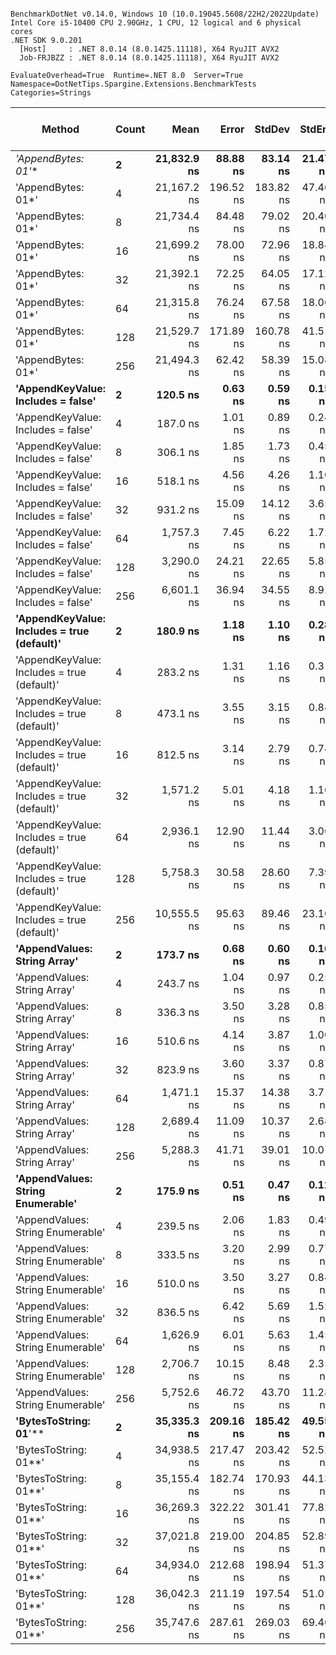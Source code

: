```

BenchmarkDotNet v0.14.0, Windows 10 (10.0.19045.5608/22H2/2022Update)
Intel Core i5-10400 CPU 2.90GHz, 1 CPU, 12 logical and 6 physical cores
.NET SDK 9.0.201
  [Host]     : .NET 8.0.14 (8.0.1425.11118), X64 RyuJIT AVX2
  Job-FRJBZZ : .NET 8.0.14 (8.0.1425.11118), X64 RyuJIT AVX2

EvaluateOverhead=True  Runtime=.NET 8.0  Server=True  
Namespace=DotNetTips.Spargine.Extensions.BenchmarkTests  Categories=Strings  

```
| Method                                      | Count | Mean        | Error     | StdDev    | StdErr   | Min         | Q1          | Median      | Q3          | Max         | Op/s        | CI99.9% Margin | Iterations | Kurtosis | MValue | Skewness | Rank | LogicalGroup | Baseline | Completed Work Items | Lock Contentions | Exceptions | Gen0   | Code Size | Gen1   | Allocated |
|-------------------------------------------- |------ |------------:|----------:|----------:|---------:|------------:|------------:|------------:|------------:|------------:|------------:|---------------:|-----------:|---------:|-------:|---------:|-----:|------------- |--------- |---------------------:|-----------------:|-----------:|-------:|----------:|-------:|----------:|
| **&#39;AppendBytes: 01*&#39;**                          | **2**     | **21,832.9 ns** |  **88.88 ns** |  **83.14 ns** | **21.47 ns** | **21,738.4 ns** | **21,765.7 ns** | **21,816.0 ns** | **21,867.2 ns** | **21,984.5 ns** |    **45,802.4** |     **-3.2335 ns** |      **15.00** |    **1.834** |  **2.000** |   **0.5485** |   **23** | *****            | **No**       |                    **-** |                **-** |          **-** | **0.4883** |     **818 B** |      **-** |   **45736 B** |
| &#39;AppendBytes: 01*&#39;                          | 4     | 21,167.2 ns | 196.52 ns | 183.82 ns | 47.46 ns | 20,892.7 ns | 21,037.3 ns | 21,150.7 ns | 21,261.8 ns | 21,530.4 ns |    47,243.0 |    -16.2313 ns |      15.00 |    2.149 |  2.000 |   0.3998 |   23 | *            | No       |                    - |                - |          - | 0.4883 |     818 B |      - |   45736 B |
| &#39;AppendBytes: 01*&#39;                          | 8     | 21,734.4 ns |  84.48 ns |  79.02 ns | 20.40 ns | 21,578.8 ns | 21,671.9 ns | 21,733.0 ns | 21,794.8 ns | 21,848.0 ns |    46,010.1 |     -2.7020 ns |      15.00 |    1.875 |  2.000 |  -0.1163 |   23 | *            | No       |                    - |                - |          - | 0.4883 |     818 B |      - |   45736 B |
| &#39;AppendBytes: 01*&#39;                          | 16    | 21,699.2 ns |  78.00 ns |  72.96 ns | 18.84 ns | 21,533.7 ns | 21,658.2 ns | 21,708.5 ns | 21,750.6 ns | 21,798.0 ns |    46,084.6 |     -1.9193 ns |      15.00 |    2.456 |  2.000 |  -0.6133 |   23 | *            | No       |                    - |                - |          - | 0.4883 |     802 B |      - |   45736 B |
| &#39;AppendBytes: 01*&#39;                          | 32    | 21,392.1 ns |  72.25 ns |  64.05 ns | 17.12 ns | 21,291.8 ns | 21,348.9 ns | 21,381.7 ns | 21,416.7 ns | 21,519.4 ns |    46,746.3 |     -1.5585 ns |      14.00 |    2.309 |  2.000 |   0.5526 |   23 | *            | No       |                    - |                - |          - | 0.4883 |     818 B |      - |   45736 B |
| &#39;AppendBytes: 01*&#39;                          | 64    | 21,315.8 ns |  76.24 ns |  67.58 ns | 18.06 ns | 21,186.7 ns | 21,273.2 ns | 21,323.9 ns | 21,354.6 ns | 21,414.4 ns |    46,913.7 |     -2.0309 ns |      14.00 |    1.959 |  2.000 |  -0.3603 |   23 | *            | No       |                    - |                - |          - | 0.4883 |     818 B |      - |   45736 B |
| &#39;AppendBytes: 01*&#39;                          | 128   | 21,529.7 ns | 171.89 ns | 160.78 ns | 41.51 ns | 21,221.9 ns | 21,448.6 ns | 21,527.1 ns | 21,630.5 ns | 21,834.6 ns |    46,447.4 |    -13.2570 ns |      15.00 |    2.347 |  2.000 |   0.0831 |   23 | *            | No       |                    - |                - |          - | 0.4883 |     802 B |      - |   45736 B |
| &#39;AppendBytes: 01*&#39;                          | 256   | 21,494.3 ns |  62.42 ns |  58.39 ns | 15.08 ns | 21,406.5 ns | 21,443.1 ns | 21,497.6 ns | 21,543.6 ns | 21,573.9 ns |    46,523.9 |     -0.0376 ns |      15.00 |    1.394 |  2.000 |  -0.2083 |   23 | *            | No       |                    - |                - |          - | 0.4883 |     818 B |      - |   45736 B |
| **&#39;AppendKeyValue: Includes = false&#39;**          | **2**     |    **120.5 ns** |   **0.63 ns** |   **0.59 ns** |  **0.15 ns** |    **119.8 ns** |    **120.1 ns** |    **120.5 ns** |    **121.0 ns** |    **121.6 ns** | **8,295,956.1** |      **7.4243 ns** |      **15.00** |    **1.686** |  **2.000** |   **0.4536** |    **1** | *****            | **No**       |                    **-** |                **-** |          **-** | **0.0052** |   **1,561 B** |      **-** |     **496 B** |
| &#39;AppendKeyValue: Includes = false&#39;          | 4     |    187.0 ns |   1.01 ns |   0.89 ns |  0.24 ns |    185.4 ns |    186.6 ns |    186.8 ns |    187.4 ns |    188.6 ns | 5,348,588.2 |      6.8805 ns |      14.00 |    2.314 |  2.000 |   0.1871 |    3 | *            | No       |                    - |                - |          - | 0.0088 |   1,555 B |      - |     816 B |
| &#39;AppendKeyValue: Includes = false&#39;          | 8     |    306.1 ns |   1.85 ns |   1.73 ns |  0.45 ns |    303.4 ns |    304.8 ns |    305.7 ns |    306.9 ns |    309.7 ns | 3,267,149.6 |      7.2770 ns |      15.00 |    2.166 |  2.000 |   0.3658 |    6 | *            | No       |                    - |                - |          - | 0.0148 |   1,590 B |      - |    1392 B |
| &#39;AppendKeyValue: Includes = false&#39;          | 16    |    518.1 ns |   4.56 ns |   4.26 ns |  1.10 ns |    509.0 ns |    516.5 ns |    518.9 ns |    520.9 ns |    524.0 ns | 1,930,246.4 |      6.9498 ns |      15.00 |    2.339 |  2.000 |  -0.6537 |    9 | *            | No       |                    - |                - |          - | 0.0267 |   1,603 B |      - |    2472 B |
| &#39;AppendKeyValue: Includes = false&#39;          | 32    |    931.2 ns |  15.09 ns |  14.12 ns |  3.65 ns |    916.6 ns |    920.8 ns |    924.9 ns |    943.2 ns |    958.3 ns | 1,073,862.3 |      5.6773 ns |      15.00 |    1.775 |  2.000 |   0.6621 |   11 | *            | No       |                    - |                - |          - | 0.0496 |   1,590 B |      - |    4560 B |
| &#39;AppendKeyValue: Includes = false&#39;          | 64    |  1,757.3 ns |   7.45 ns |   6.22 ns |  1.72 ns |  1,748.6 ns |  1,754.0 ns |  1,756.8 ns |  1,761.3 ns |  1,770.3 ns |   569,065.7 |      5.6377 ns |      13.00 |    2.305 |  2.000 |   0.3160 |   15 | *            | No       |                    - |                - |          - | 0.0935 |   1,590 B |      - |    8664 B |
| &#39;AppendKeyValue: Includes = false&#39;          | 128   |  3,290.0 ns |  24.21 ns |  22.65 ns |  5.85 ns |  3,261.0 ns |  3,276.0 ns |  3,279.9 ns |  3,308.7 ns |  3,328.6 ns |   303,947.4 |      4.5759 ns |      15.00 |    1.644 |  2.000 |   0.5324 |   18 | *            | No       |                    - |                - |          - | 0.1831 |   1,590 B |      - |   16800 B |
| &#39;AppendKeyValue: Includes = false&#39;          | 256   |  6,601.1 ns |  36.94 ns |  34.55 ns |  8.92 ns |  6,539.7 ns |  6,579.6 ns |  6,603.8 ns |  6,618.9 ns |  6,677.2 ns |   151,489.3 |      3.0397 ns |      15.00 |    2.545 |  2.000 |   0.2939 |   21 | *            | No       |                    - |                - |          - | 0.3662 |   1,596 B | 0.0076 |   33000 B |
| **&#39;AppendKeyValue: Includes = true (default)&#39;** | **2**     |    **180.9 ns** |   **1.18 ns** |   **1.10 ns** |  **0.28 ns** |    **178.6 ns** |    **180.3 ns** |    **181.2 ns** |    **181.7 ns** |    **182.5 ns** | **5,528,165.1** |      **7.3576 ns** |      **15.00** |    **2.165** |  **2.000** |  **-0.4213** |    **2** | *****            | **No**       |                    **-** |                **-** |          **-** | **0.0076** |   **2,704 B** |      **-** |     **712 B** |
| &#39;AppendKeyValue: Includes = true (default)&#39; | 4     |    283.2 ns |   1.31 ns |   1.16 ns |  0.31 ns |    281.2 ns |    282.6 ns |    282.9 ns |    283.7 ns |    285.4 ns | 3,531,302.0 |      6.8451 ns |      14.00 |    2.279 |  2.000 |   0.4097 |    5 | *            | No       |                    - |                - |          - | 0.0124 |   2,717 B |      - |    1176 B |
| &#39;AppendKeyValue: Includes = true (default)&#39; | 8     |    473.1 ns |   3.55 ns |   3.15 ns |  0.84 ns |    469.0 ns |    470.6 ns |    472.4 ns |    474.7 ns |    480.0 ns | 2,113,935.0 |      6.5794 ns |      14.00 |    2.367 |  2.000 |   0.5651 |    8 | *            | No       |                    - |                - |          - | 0.0219 |   2,732 B |      - |    2040 B |
| &#39;AppendKeyValue: Includes = true (default)&#39; | 16    |    812.5 ns |   3.14 ns |   2.79 ns |  0.74 ns |    806.3 ns |    811.2 ns |    811.8 ns |    814.5 ns |    817.0 ns | 1,230,836.6 |      6.6278 ns |      14.00 |    2.578 |  2.000 |  -0.2747 |   10 | *            | No       |                    - |                - |          - | 0.0401 |   2,732 B |      - |    3696 B |
| &#39;AppendKeyValue: Includes = true (default)&#39; | 32    |  1,571.2 ns |   5.01 ns |   4.18 ns |  1.16 ns |  1,560.6 ns |  1,568.8 ns |  1,570.8 ns |  1,574.0 ns |  1,576.9 ns |   636,474.1 |      5.9197 ns |      13.00 |    3.511 |  2.000 |  -0.9293 |   13 | *            | No       |                    - |                - |          - | 0.0744 |   2,732 B |      - |    6936 B |
| &#39;AppendKeyValue: Includes = true (default)&#39; | 64    |  2,936.1 ns |  12.90 ns |  11.44 ns |  3.06 ns |  2,911.7 ns |  2,928.3 ns |  2,939.2 ns |  2,944.0 ns |  2,950.6 ns |   340,582.7 |      5.4717 ns |      14.00 |    2.195 |  2.000 |  -0.5662 |   17 | *            | No       |                    - |                - |          - | 0.1450 |   2,726 B |      - |   13344 B |
| &#39;AppendKeyValue: Includes = true (default)&#39; | 128   |  5,758.3 ns |  30.58 ns |  28.60 ns |  7.39 ns |  5,703.8 ns |  5,743.1 ns |  5,760.9 ns |  5,770.4 ns |  5,803.6 ns |   173,661.0 |      3.8074 ns |      15.00 |    2.093 |  2.000 |  -0.2474 |   20 | *            | No       |                    - |                - |          - | 0.2899 |   2,732 B |      - |   26088 B |
| &#39;AppendKeyValue: Includes = true (default)&#39; | 256   | 10,555.5 ns |  95.63 ns |  89.46 ns | 23.10 ns | 10,418.6 ns | 10,495.8 ns | 10,535.9 ns | 10,627.9 ns | 10,710.8 ns |    94,737.2 |     -4.0486 ns |      15.00 |    1.685 |  2.000 |   0.0494 |   22 | *            | No       |                    - |                - |          - | 0.5646 |   2,758 B | 0.0305 |   51120 B |
| **&#39;AppendValues: String Array&#39;**                | **2**     |    **173.7 ns** |   **0.68 ns** |   **0.60 ns** |  **0.16 ns** |    **172.9 ns** |    **173.2 ns** |    **173.9 ns** |    **174.2 ns** |    **174.7 ns** | **5,756,122.8** |      **6.9193 ns** |      **14.00** |    **1.371** |  **2.000** |  **-0.0930** |    **2** | *****            | **No**       |                    **-** |                **-** |          **-** | **0.0064** |   **1,110 B** |      **-** |     **600 B** |
| &#39;AppendValues: String Array&#39;                | 4     |    243.7 ns |   1.04 ns |   0.97 ns |  0.25 ns |    241.8 ns |    243.1 ns |    243.6 ns |    244.5 ns |    245.3 ns | 4,103,201.7 |      7.3744 ns |      15.00 |    2.033 |  2.000 |  -0.1245 |    4 | *            | No       |                    - |                - |          - | 0.0091 |   1,108 B |      - |     872 B |
| &#39;AppendValues: String Array&#39;                | 8     |    336.3 ns |   3.50 ns |   3.28 ns |  0.85 ns |    330.3 ns |    333.4 ns |    338.0 ns |    338.8 ns |    340.2 ns | 2,973,580.0 |      7.0771 ns |      15.00 |    1.452 |  2.000 |  -0.4196 |    7 | *            | No       |                    - |                - |          - | 0.0143 |   1,108 B |      - |    1336 B |
| &#39;AppendValues: String Array&#39;                | 16    |    510.6 ns |   4.14 ns |   3.87 ns |  1.00 ns |    504.5 ns |    508.6 ns |    509.9 ns |    513.4 ns |    518.0 ns | 1,958,311.9 |      6.9998 ns |      15.00 |    2.027 |  2.000 |   0.3146 |    9 | *            | No       |                    - |                - |          - | 0.0238 |   1,110 B |      - |    2192 B |
| &#39;AppendValues: String Array&#39;                | 32    |    823.9 ns |   3.60 ns |   3.37 ns |  0.87 ns |    817.4 ns |    821.5 ns |    823.5 ns |    826.1 ns |    831.2 ns | 1,213,775.8 |      7.0653 ns |      15.00 |    2.568 |  2.000 |   0.2226 |   10 | *            | No       |                    - |                - |          - | 0.0410 |   1,108 B |      - |    3832 B |
| &#39;AppendValues: String Array&#39;                | 64    |  1,471.1 ns |  15.37 ns |  14.38 ns |  3.71 ns |  1,454.4 ns |  1,461.7 ns |  1,466.3 ns |  1,478.1 ns |  1,500.1 ns |   679,771.4 |      5.6434 ns |      15.00 |    2.165 |  2.000 |   0.7391 |   12 | *            | No       |                    - |                - |          - | 0.0763 |   1,110 B |      - |    7040 B |
| &#39;AppendValues: String Array&#39;                | 128   |  2,689.4 ns |  11.09 ns |  10.37 ns |  2.68 ns |  2,670.9 ns |  2,684.7 ns |  2,691.0 ns |  2,695.1 ns |  2,706.2 ns |   371,831.3 |      6.1611 ns |      15.00 |    2.037 |  2.000 |  -0.1820 |   16 | *            | No       |                    - |                - |          - | 0.1450 |   1,120 B |      - |   13384 B |
| &#39;AppendValues: String Array&#39;                | 256   |  5,288.3 ns |  41.71 ns |  39.01 ns | 10.07 ns |  5,238.4 ns |  5,254.9 ns |  5,271.2 ns |  5,322.9 ns |  5,357.0 ns |   189,098.1 |      2.4633 ns |      15.00 |    1.503 |  2.000 |   0.4079 |   19 | *            | No       |                    - |                - |          - | 0.2899 |   1,116 B |      - |   26000 B |
| **&#39;AppendValues: String Enumerable&#39;**           | **2**     |    **175.9 ns** |   **0.51 ns** |   **0.47 ns** |  **0.12 ns** |    **174.9 ns** |    **175.8 ns** |    **176.0 ns** |    **176.2 ns** |    **176.9 ns** | **5,683,520.7** |      **7.4390 ns** |      **15.00** |    **3.143** |  **2.000** |  **-0.3687** |    **2** | *****            | **No**       |                    **-** |                **-** |          **-** | **0.0064** |   **1,107 B** |      **-** |     **600 B** |
| &#39;AppendValues: String Enumerable&#39;           | 4     |    239.5 ns |   2.06 ns |   1.83 ns |  0.49 ns |    236.6 ns |    238.5 ns |    239.5 ns |    240.6 ns |    242.6 ns | 4,175,642.2 |      6.7558 ns |      14.00 |    1.947 |  2.000 |   0.0326 |    4 | *            | No       |                    - |                - |          - | 0.0091 |   1,097 B |      - |     872 B |
| &#39;AppendValues: String Enumerable&#39;           | 8     |    333.5 ns |   3.20 ns |   2.99 ns |  0.77 ns |    328.2 ns |    331.1 ns |    334.5 ns |    335.4 ns |    337.9 ns | 2,998,910.3 |      7.1141 ns |      15.00 |    1.597 |  2.000 |  -0.1067 |    7 | *            | No       |                    - |                - |          - | 0.0143 |   1,099 B |      - |    1336 B |
| &#39;AppendValues: String Enumerable&#39;           | 16    |    510.0 ns |   3.50 ns |   3.27 ns |  0.84 ns |    504.9 ns |    507.4 ns |    511.0 ns |    512.5 ns |    514.9 ns | 1,960,774.1 |      7.0778 ns |      15.00 |    1.533 |  2.000 |  -0.1579 |    9 | *            | No       |                    - |                - |          - | 0.0238 |   1,101 B |      - |    2192 B |
| &#39;AppendValues: String Enumerable&#39;           | 32    |    836.5 ns |   6.42 ns |   5.69 ns |  1.52 ns |    825.9 ns |    832.7 ns |    837.7 ns |    838.9 ns |    845.9 ns | 1,195,423.8 |      6.2390 ns |      14.00 |    2.082 |  2.000 |  -0.0417 |   10 | *            | No       |                    - |                - |          - | 0.0410 |   1,099 B |      - |    3832 B |
| &#39;AppendValues: String Enumerable&#39;           | 64    |  1,626.9 ns |   6.01 ns |   5.63 ns |  1.45 ns |  1,616.5 ns |  1,623.2 ns |  1,626.1 ns |  1,631.1 ns |  1,637.7 ns |   614,666.3 |      6.7737 ns |      15.00 |    2.181 |  2.000 |   0.2050 |   14 | *            | No       |                    - |                - |          - | 0.0763 |   1,105 B |      - |    7040 B |
| &#39;AppendValues: String Enumerable&#39;           | 128   |  2,706.7 ns |  10.15 ns |   8.48 ns |  2.35 ns |  2,693.7 ns |  2,701.1 ns |  2,704.3 ns |  2,710.7 ns |  2,719.9 ns |   369,456.8 |      5.3246 ns |      13.00 |    1.745 |  2.000 |   0.2804 |   16 | *            | No       |                    - |                - |          - | 0.1450 |   1,097 B |      - |   13384 B |
| &#39;AppendValues: String Enumerable&#39;           | 256   |  5,752.6 ns |  46.72 ns |  43.70 ns | 11.28 ns |  5,685.9 ns |  5,716.6 ns |  5,746.8 ns |  5,781.8 ns |  5,824.5 ns |   173,834.0 |      1.8582 ns |      15.00 |    1.628 |  2.000 |   0.2993 |   20 | *            | No       |                    - |                - |          - | 0.2899 |   1,097 B |      - |   26000 B |
| **&#39;BytesToString: 01**&#39;**                       | **2**     | **35,335.3 ns** | **209.16 ns** | **185.42 ns** | **49.55 ns** | **34,962.9 ns** | **35,213.4 ns** | **35,335.8 ns** | **35,474.1 ns** | **35,672.4 ns** |    **28,300.3** |    **-17.7771 ns** |      **14.00** |    **2.280** |  **2.000** |  **-0.1202** |   **24** | *****            | **No**       |                    **-** |                **-** |          **-** | **0.3052** |     **827 B** |      **-** |   **28696 B** |
| &#39;BytesToString: 01**&#39;                       | 4     | 34,938.5 ns | 217.47 ns | 203.42 ns | 52.52 ns | 34,695.1 ns | 34,794.8 ns | 34,838.5 ns | 35,119.2 ns | 35,296.9 ns |    28,621.7 |    -18.7620 ns |      15.00 |    1.669 |  2.000 |   0.6577 |   24 | *            | No       |                    - |                - |          - | 0.3052 |     827 B |      - |   28696 B |
| &#39;BytesToString: 01**&#39;                       | 8     | 35,155.4 ns | 182.74 ns | 170.93 ns | 44.13 ns | 34,809.1 ns | 35,127.2 ns | 35,168.5 ns | 35,272.4 ns | 35,377.0 ns |    28,445.1 |    -14.5671 ns |      15.00 |    2.583 |  2.000 |  -0.7916 |   24 | *            | No       |                    - |                - |          - | 0.3052 |     827 B |      - |   28696 B |
| &#39;BytesToString: 01**&#39;                       | 16    | 36,269.3 ns | 322.22 ns | 301.41 ns | 77.82 ns | 35,750.0 ns | 36,075.8 ns | 36,292.1 ns | 36,425.5 ns | 36,860.6 ns |    27,571.5 |    -31.4116 ns |      15.00 |    2.192 |  2.000 |   0.0304 |   24 | *            | No       |                    - |                - |          - | 0.3052 |     827 B |      - |   28696 B |
| &#39;BytesToString: 01**&#39;                       | 32    | 37,021.8 ns | 219.00 ns | 204.85 ns | 52.89 ns | 36,634.0 ns | 36,912.4 ns | 37,006.1 ns | 37,204.2 ns | 37,314.0 ns |    27,011.1 |    -18.9463 ns |      15.00 |    1.884 |  2.000 |  -0.2602 |   24 | *            | No       |                    - |                - |          - | 0.3052 |     827 B |      - |   28696 B |
| &#39;BytesToString: 01**&#39;                       | 64    | 34,934.0 ns | 212.68 ns | 198.94 ns | 51.37 ns | 34,585.3 ns | 34,813.6 ns | 34,843.7 ns | 35,082.6 ns | 35,253.2 ns |    28,625.4 |    -18.1828 ns |      15.00 |    1.926 |  2.000 |   0.3628 |   24 | *            | No       |                    - |                - |          - | 0.3052 |     827 B |      - |   28696 B |
| &#39;BytesToString: 01**&#39;                       | 128   | 36,042.3 ns | 211.19 ns | 197.54 ns | 51.01 ns | 35,826.6 ns | 35,858.5 ns | 35,968.5 ns | 36,168.8 ns | 36,394.0 ns |    27,745.2 |    -18.0027 ns |      15.00 |    1.578 |  2.000 |   0.3949 |   24 | *            | No       |                    - |                - |          - | 0.3052 |     827 B |      - |   28696 B |
| &#39;BytesToString: 01**&#39;                       | 256   | 35,747.6 ns | 287.61 ns | 269.03 ns | 69.46 ns | 35,365.0 ns | 35,554.5 ns | 35,709.8 ns | 35,899.0 ns | 36,294.1 ns |    27,973.9 |    -27.2313 ns |      15.00 |    2.091 |  2.000 |   0.4643 |   24 | *            | No       |                    - |                - |          - | 0.3052 |     827 B |      - |   28696 B |
